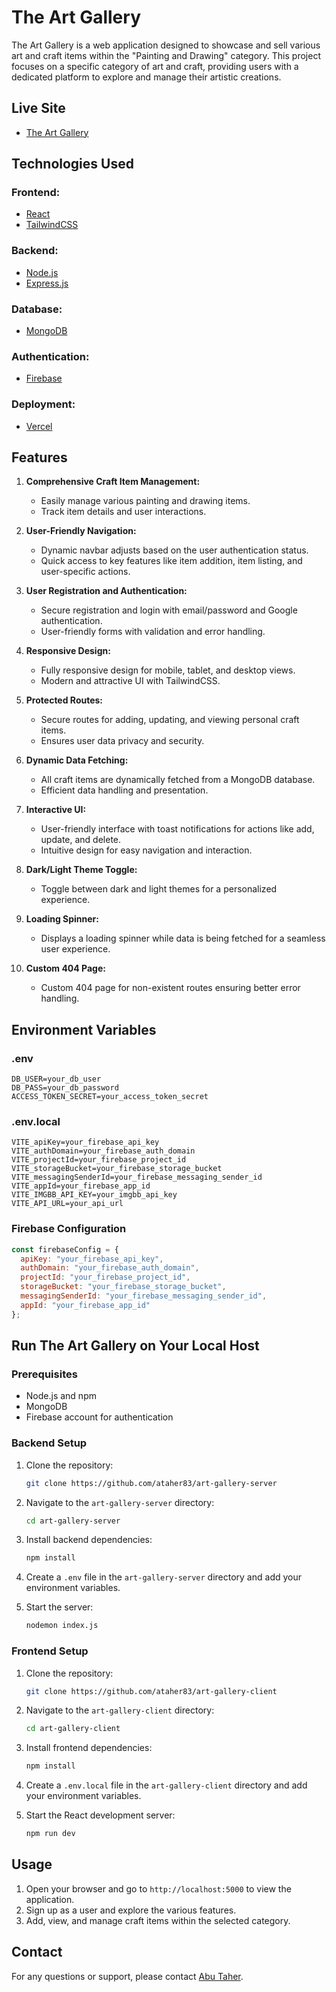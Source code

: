 # The Art Gallery

The Art Gallery is a web application designed to showcase and sell various art and craft items within the "Painting and Drawing" category. This project focuses on a specific category of art and craft, providing users with a dedicated platform to explore and manage their artistic creations.

## Live Site
- [The Art Gallery](https://the-art-gallery-74571.web.app/)


## Technologies Used

### Frontend:
- [React](https://react.dev/)
- [TailwindCSS](https://tailwindcss.com/)

### Backend:
- [Node.js](https://nodejs.org/en)
- [Express.js](https://expressjs.com/)

### Database:
- [MongoDB](https://www.mongodb.com/)

### Authentication:
- [Firebase](https://firebase.google.com/)

### Deployment:
- [Vercel](https://vercel.com/)

## Features

1. **Comprehensive Craft Item Management:**
   - Easily manage various painting and drawing items.
   - Track item details and user interactions.

2. **User-Friendly Navigation:**
   - Dynamic navbar adjusts based on the user authentication status.
   - Quick access to key features like item addition, item listing, and user-specific actions.

3. **User Registration and Authentication:**
   - Secure registration and login with email/password and Google authentication.
   - User-friendly forms with validation and error handling.

4. **Responsive Design:**
   - Fully responsive design for mobile, tablet, and desktop views.
   - Modern and attractive UI with TailwindCSS.

5. **Protected Routes:**
   - Secure routes for adding, updating, and viewing personal craft items.
   - Ensures user data privacy and security.

6. **Dynamic Data Fetching:**
   - All craft items are dynamically fetched from a MongoDB database.
   - Efficient data handling and presentation.

7. **Interactive UI:**
   - User-friendly interface with toast notifications for actions like add, update, and delete.
   - Intuitive design for easy navigation and interaction.

8. **Dark/Light Theme Toggle:**
   - Toggle between dark and light themes for a personalized experience.

9. **Loading Spinner:**
   - Displays a loading spinner while data is being fetched for a seamless user experience.

10. **Custom 404 Page:**
    - Custom 404 page for non-existent routes ensuring better error handling.

## Environment Variables

### .env
```env
DB_USER=your_db_user
DB_PASS=your_db_password
ACCESS_TOKEN_SECRET=your_access_token_secret
```

### .env.local
```env
VITE_apiKey=your_firebase_api_key
VITE_authDomain=your_firebase_auth_domain
VITE_projectId=your_firebase_project_id
VITE_storageBucket=your_firebase_storage_bucket
VITE_messagingSenderId=your_firebase_messaging_sender_id
VITE_appId=your_firebase_app_id
VITE_IMGBB_API_KEY=your_imgbb_api_key
VITE_API_URL=your_api_url
```

### Firebase Configuration
```js
const firebaseConfig = {
  apiKey: "your_firebase_api_key",
  authDomain: "your_firebase_auth_domain",
  projectId: "your_firebase_project_id",
  storageBucket: "your_firebase_storage_bucket",
  messagingSenderId: "your_firebase_messaging_sender_id",
  appId: "your_firebase_app_id"
};
```

## Run The Art Gallery on Your Local Host

### Prerequisites
- Node.js and npm
- MongoDB
- Firebase account for authentication

### Backend Setup

1. Clone the repository:
    ```sh
    git clone https://github.com/ataher83/art-gallery-server
    ```

2. Navigate to the `art-gallery-server` directory:
    ```sh
    cd art-gallery-server
    ```

3. Install backend dependencies:
    ```sh
    npm install
    ```

4. Create a `.env` file in the `art-gallery-server` directory and add your environment variables.

5. Start the server:
    ```sh
    nodemon index.js
    ```

### Frontend Setup

1. Clone the repository:
    ```sh
    git clone https://github.com/ataher83/art-gallery-client
    ```

2. Navigate to the `art-gallery-client` directory:
    ```sh
    cd art-gallery-client
    ```

3. Install frontend dependencies:
    ```sh
    npm install
    ```

4. Create a `.env.local` file in the `art-gallery-client` directory and add your environment variables.

5. Start the React development server:
    ```sh
    npm run dev
    ```

## Usage

1. Open your browser and go to `http://localhost:5000` to view the application.
2. Sign up as a user and explore the various features.
3. Add, view, and manage craft items within the selected category.

## Contact

For any questions or support, please contact [Abu Taher](mailto:your-email@example.com).
